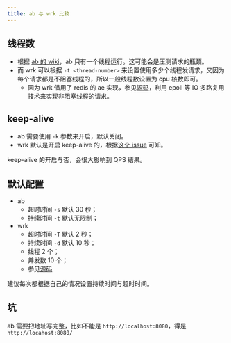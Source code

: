 ```yaml
---
title: ab 与 wrk 比较
---
```



## 线程数

- 根据 [ab 的 wiki](https://en.wikipedia.org/wiki/ApacheBench#Concurrency_versus_Threads)，ab 只有一个线程运行。这可能会是压测请求的瓶颈。
- 而 wrk 可以根据 `-t <thread-number>` 来设置使用多少个线程发请求，又因为每个请求都是不阻塞线程的，所以一般线程数设置为 cpu 核数即可。
  - 因为 wrk 借用了 redis 的 ae 实现，参见[源码](https://github.com/wg/wrk/blob/master/src/ae.h)，利用 epoll 等 IO 多路复用技术来实现非阻塞线程的请求。

## keep-alive

- ab 需要使用 `-k` 参数来开启，默认关闭。
- wrk 默认是开启 keep-alive 的，根据[这个 issue](https://github.com/wg/wrk/issues/197) 可知。

keep-alive 的开启与否，会很大影响到 QPS 结果。

## 默认配置

- ab
    - 超时时间 `-s` 默认 30 秒；
    - 持续时间 `-t` 默认无限制；
- wrk
    - 超时时间 `-T` 默认 2 秒；
    - 持续时间 `-d` 默认 10 秒；
    - 线程 2 个；
    - 并发数 10 个；
    - 参见[源码](https://github.com/wg/wrk/blob/50305ed1d89408c26067a970dcd5d9dbea19de9d/src/wrk.c#L489)

建议每次都根据自己的情况设置持续时间与超时时间。

## 坑

ab 需要把地址写完整，比如不能是 `http://localhost:8080`，得是 `http://locahost:8080/`
